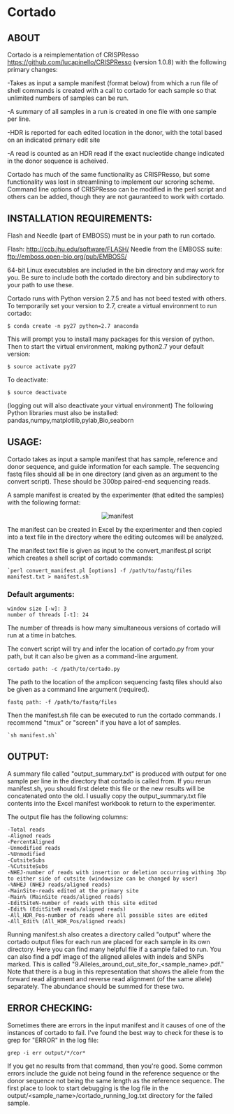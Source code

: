 # **Cortado**
## ABOUT
Cortado is a reimplementation of CRISPResso https://github.com/lucapinello/CRISPResso (version 1.0.8) with the following primary changes:

-Takes as input a sample manifest (format below) from which a run file of shell commands is created with a call to cortado for each sample so that unlimited numbers of samples can be run.

-A summary of all samples in a run is created in one file with one sample per line.

-HDR is reported for each edited location in the donor, with the total based on an indicated primary edit site

-A read is counted as an HDR read if the exact nucleotide change indicated in the donor sequence is acheived.

Cortado has much of the same functionality as CRISPResso, but some functionality was lost in streamlining to implement our scroring scheme.  Command line options of CRISPResso can be modified in the perl script and others can be added, though they are not gauranteed to work with cortado.


## INSTALLATION REQUIREMENTS: 
Flash and Needle (part of EMBOSS) must be in your path to run cortado.

Flash: http://ccb.jhu.edu/software/FLASH/
Needle from the EMBOSS suite: ftp://emboss.open-bio.org/pub/EMBOSS/

64-bit Linux executables are included in the bin directory and may work for you. Be sure to include both 
the cortado directory and bin subdirectory to your path to use these.

Cortado runs with Python version 2.7.5 and has not beed tested with others. To temporarily set your version to 2.7, create a virtual environment to run cortado:

	$ conda create -n py27 python=2.7 anaconda

This will prompt you to install many packages for this version of python. Then to start the virtual environment, making python2.7 your default version:

	$ source activate py27

To deactivate:

	$ source deactivate

(logging out will also deactivate your virtual environment)
The following Python libraries must also be installed: pandas,numpy,matplotlib,pylab,Bio,seaborn

## USAGE: 
Cortado takes as input a sample manifest that has sample, reference and donor sequence, and guide information for each sample. The sequencing fastq files should all be in one directory (and given as an argument to the convert script). These should be 300bp paired-end sequencing reads.

A sample manifest is created by the experimenter (that edited the samples) with the following format:

<CENTER>

![manifest](https://github.com/staciawyman/cortado/blob/master/cortado_manifest_dirs.png)

</CENTER>

The manifest can be created in Excel by the experimenter and then copied into a text file in the directory where the editing outcomes will be analyzed. 

The manifest text file is given as input to the convert_manifest.pl script which creates a shell script of cortado commands:

	`perl convert_manifest.pl [options] -f /path/to/fastq/files manifest.txt > manifest.sh`

### Default arguments:

	window size [-w]: 3
	number of threads [-t]: 24 

The number of threads is how many simultaneous versions of cortado will run at a time in batches. 

The convert script will try and infer the location of cortado.py from your path, but it can also be given as a command-line argument. 

	cortado path: -c /path/to/cortado.py

The path to the location of the amplicon sequencing fastq files should also be given as a command line argument (required).

	fastq path: -f /path/to/fastq/files


Then the manifest.sh file can be executed to run the cortado commands. I recommend "tmux" or "screen"  if you have a lot of samples.

	`sh manifest.sh`



## OUTPUT: 
A summary file called "output_summary.txt" is produced with output for one sample per line in the directory that cortado is called from. If you rerun manifest.sh, you should first delete this file or the new results will be concatenated onto the old. I usually copy the output_summary.txt file contents into the Excel manifest workbook to return to the experimenter. 

The output file has the following columns:

	-Total reads
	-Aligned reads
	-PercentAligned	
	-Unmodified reads	
	-%Unmodified	
	-CutsiteSubs	
	-%CutsiteSubs	
	-NHEJ-number of reads with insertion or deletion occurring withing 3bp to either side of cutsite (windowsize can be changed by user)	
	-%NHEJ (NHEJ reads/aligned reads)
	-MainSite-reads edited at the primary site	
	-Main% (MainSite reads/aligned reads)	
	-EditSiteN-number of reads with this site edited	
	-Edit% (EditSiteN reads/aligned reads)	
	-All_HDR_Pos-number of reads where all possible sites are edited	
	-All_Edit% (All_HDR_Pos/aligned reads)

Running manifest.sh also creates a directory called "output" where the cortado output files for each run are placed for each sample in its own directory. Here you can find many helpful file if a sample failed to run. You can also find a pdf image of the aligned alleles with indels and SNPs marked. This is called "9.Alleles_around_cut_site_for_<sample_name>.pdf." Note that there is a bug in this representation that shows the allele from the forward read alignment and reverse read alignment (of the same allele) separately. The abundance should be summed for these two.

## ERROR CHECKING:
Sometimes there are errors in the input manifest and it causes of one of the instances of cortado to fail. I've found the best way to check for these is to grep for "ERROR" in the log file:

`grep -i err output/*/cor*`

If you get no results from that command, then you're good. Some common errors include the guide not being found in the reference sequence or the donor sequence not being the same length as the reference sequence. The first place to look to start debugging is the log file in the output/<sample_name>/cortado_running_log.txt directory for the failed sample.

